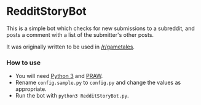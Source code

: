 # RedditStoryBot

This is a simple bot which checks for new submissions to a subreddit, and posts
a comment with a list of the submitter's other posts.

It was originally written to be used in [/r/gametales](http://reddit.com/r/gametales).

### How to use

* You will need [Python 3](https://www.python.org/downloads/) and
[PRAW](https://praw.readthedocs.org/).
* Rename `config.sample.py` to `config.py` and change the values as appropriate.
* Run the bot with `python3 RedditStoryBot.py`.
